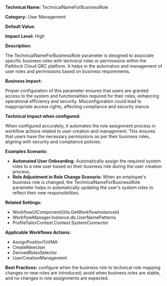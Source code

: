 **Technical Name:** TechnicalNameForBusinessRole

**Category:** User Management

**Default Value:**

**Impact Level:** High

**Description:**

The TechnicalNameForBusinessRole parameter is designed to associate specific business roles with technical roles or permissions within the Pathlock Cloud GRC platform. It helps in the automation and management of user roles and permissions based on business requirements.

**Business Impact:**

Proper configuration of this parameter ensures that users are granted access to the system and functionalities required for their roles, enhancing operational efficiency and security. Misconfiguration could lead to inappropriate access rights, affecting compliance and security stance.

**Technical Impact when configured:**

When configured accurately, it automates the role assignment process in workflow actions related to user creation and management. This ensures that users have the necessary permissions as per their business roles, aligning with security and compliance policies.

**Examples Scenario:**

- **Automated User Onboarding**: Automatically assign the required system roles to a new user based on their business role during the user creation process.
- **Role Adjustment in Role Change Scenario**: When an employee's business role is changed, the TechnicalNameForBusinessRole parameter helps in automatically updating the user's system roles to reflect their new responsibilities.

**Related Settings:**

- WorkflowUIComponentUtils.GetWorkflowInstanceId
- WorkflowManager.Instance.db.UserNamePatterns
- ProfileTailorContext.Context.SystemConnector

**Applicable Workflows Actions:** 

- AssignPositionToVMA
- CreateNewUser
- DerivedRolesSelector
- UserCreationManagement

**Best Practices:** configure when the business role to technical role mapping changes or new roles are introduced; avoid when business roles are stable, and no changes in role assignments are expected.
